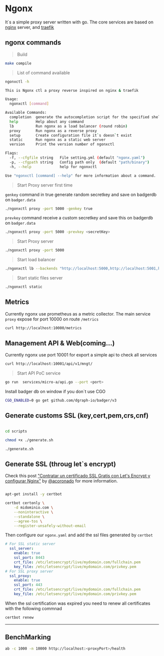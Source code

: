 # Ngonx

It`s a simple proxy server written with go.
The core services are based on [nginx](https://github.com/nginx) server, and [traefik](https://github.com/traefik/traefik)


## ngonx commands

> Build

```bash
make compile
```

> List of command available

```bash
ngonxctl -h
```

```bash
This is Ngonx ctl a proxy reverse inspired on nginx & traefik

Usage:
  ngonxctl [command]

Available Commands:
  completion  generate the autocompletion script for the specified shell
  help        Help about any command
  lb          Run ngonx as a load balancer (round robin)
  proxy       Run ngonx as a reverse proxy
  setup       Create configuration file it`s doesn`t exist
  static      Run ngonx as a static web server
  version     Print the version number of ngonxctl

Flags:
  -f, --cfgfile string   File setting.yml (default "ngonx.yaml")
  -p, --cfgpath string   Config path only  (default "path/binary")
  -h, --help             help for ngonxctl

Use "ngonxctl [command] --help" for more information about a command.

```

> Start Proxy server first time 

`genkey` command in true generate random secretkey and save on badgerdb on `badger.data`

```bash
./ngonxctl proxy -port 5000 -genkey true
```

`prevkey` command receive a custom secretkey and save this on badgerdb on `badger.data`

```bash
./ngonxctl proxy -port 5000 -prevkey <secretKey>
```

> Start Proxy server

```bash
./ngonxctl proxy -port 5000
```

> Start load balancer

```bash
./ngonxctl lb --backends "http://localhost:5000,http://localhost:5001,http://localhost:5002"
```
> Start static files server

```bash
./ngonxctl static
```

Metrics
-----------

Currently ngonx use prometheus as a metric collector. The main service `proxy` expose for port 10000 on route `/metrics`

```bash
curl http://localhost:10000/metrics
```


Management API & Web(coming...)
-----------

Currently ngonx use port 10001 for export a simple api to check all services 

```bash
curl http://localhost:10001/api/v1/mngt/
```



> Start API PoC service

```bash
go run  services/micro-a/api.go --port <port>
```

Install badger db on window if you don`t use CGO
```bash
CGO_ENABLED=0 go get github.com/dgraph-io/badger/v3
```

## Generate customs SSL (key,cert,pem,crs,cnf)

```bash

cd scripts

chmod +x ./generate.sh

./generate.sh
```

## Generate SSL (throug let`s encrypt)

Check this post ["Contratar un certificado SSL Gratis con Let's Encrypt y configurar Nginx"](https://www.albertcoronado.com/2020/05/05/contratar-un-certificado-ssl-gratis-con-lets-encrypt-y-configurar-nginx/ "Contratar un certificado SSL Gratis con Let's Encrypt y configurar Nginx") by [@acoronado](https://www.albertcoronado.com/) for more information.

```bash

apt-get install -y certbot

certbot certonly \
    -d midominio.com \
    --noninteractive \
    --standalone \
    --agree-tos \
    --register-unsafely-without-email
```

Then configure our `ngonx.yaml` and add the ssl files generated by `certbot`

```yaml
# For SSL static server
  ssl_server:
    enable: true
    ssl_port: 8443
    crt_file: /etc/letsencrypt/live/mydomain.com/fullchain.pem
    key_file: /etc/letsencrypt/live/mydomain.com/privkey.pem
# For SSL proxy server
  ssl_proxy:
    enable: true
    ssl_port: 443
    crt_file: /etc/letsencrypt/live/mydomain.com/fullchain.pem
    key_file: /etc/letsencrypt/live/mydomain.com/privkey.pem
```

When the ssl certification was expired you need to renew all certificates
with the following commnad

```bash
certbot renew
```

---


BenchMarking
------------

```bash
ab -c 1000 -n 10000 http://localhost:<proxyPort>/health
```